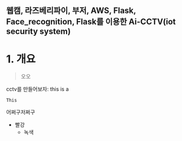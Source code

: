 웹캠, 라즈베리파이, 부저, AWS, Flask, Face_recognition, Flask를 이용한 Ai-CCTV(iot security system)
--------
# 1. 개요
> 오오

cctv를 만들어보자:
this is a

    This
 
  어쩌구저쩌구
* 빨강
  * 녹색
  
